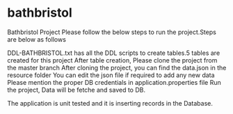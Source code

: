 # bathbristol
Bathbristol Project
Please follow the below steps to run the project.Steps are below as follows

DDL-BATHBRISTOL.txt has all the DDL scripts to create tables.5 tables are created for this project 
After table creation, Please clone the project from the master branch
After cloning the project, you can find the data.json in the resource folder
You can edit the json file if required to add any new data 
Please mention the proper DB credentials in application.properties file 
Run the project, Data will be fetche and saved to DB. 

The application is unit tested and it is inserting records in the Database.
